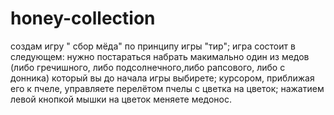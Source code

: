 # honey-collection
создам игру " сбор мёда" по принципу игры "тир";
игра состоит в следующем:   нужно постараться набрать макимально один из медов (либо гречишного, либо подсолнечного,либо  рапсового, либо с донника) который вы до начала игры выбирете;
курсором, приближая его к пчеле, управляете перелётом пчелы с цветка на цветок;
нажатием левой кнопкой мышки на цветок меняете медонос.
